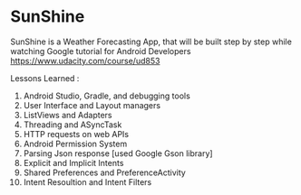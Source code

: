 # SunShine
SunShine is a Weather Forecasting App, that will be built step by step while watching Google tutorial for Android Developers https://www.udacity.com/course/ud853

Lessons Learned :

1. Android Studio, Gradle, and debugging tools
2. User Interface and Layout managers
3. ListViews and Adapters
4. Threading and ASyncTask
5. HTTP requests on web APIs
6. Android Permission System
7. Parsing Json response [used Google Gson library]
8. Explicit and Implicit Intents
9. Shared Preferences and PreferenceActivity
10. Intent Resoultion and Intent Filters
